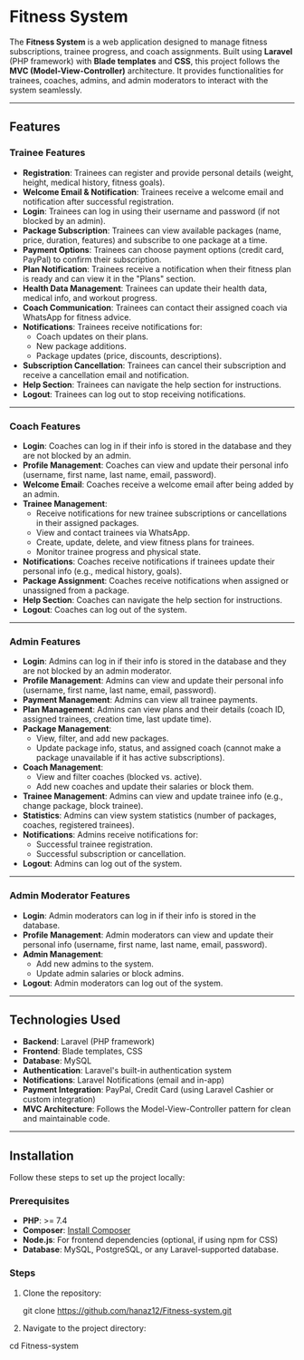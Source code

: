 # Fitness System 

The **Fitness System** is a web application designed to manage fitness subscriptions, trainee progress, and coach assignments. Built using **Laravel** (PHP framework) with **Blade templates** and **CSS**, this project follows the **MVC (Model-View-Controller)** architecture. It provides functionalities for trainees, coaches, admins, and admin moderators to interact with the system seamlessly.

---

## Features

### **Trainee Features**
- **Registration**: Trainees can register and provide personal details (weight, height, medical history, fitness goals).
- **Welcome Email & Notification**: Trainees receive a welcome email and notification after successful registration.
- **Login**: Trainees can log in using their username and password (if not blocked by an admin).
- **Package Subscription**: Trainees can view available packages (name, price, duration, features) and subscribe to one package at a time.
- **Payment Options**: Trainees can choose payment options (credit card, PayPal) to confirm their subscription.
- **Plan Notification**: Trainees receive a notification when their fitness plan is ready and can view it in the "Plans" section.
- **Health Data Management**: Trainees can update their health data, medical info, and workout progress.
- **Coach Communication**: Trainees can contact their assigned coach via WhatsApp for fitness advice.
- **Notifications**: Trainees receive notifications for:
  - Coach updates on their plans.
  - New package additions.
  - Package updates (price, discounts, descriptions).
- **Subscription Cancellation**: Trainees can cancel their subscription and receive a cancellation email and notification.
- **Help Section**: Trainees can navigate the help section for instructions.
- **Logout**: Trainees can log out to stop receiving notifications.

---

### **Coach Features**
- **Login**: Coaches can log in if their info is stored in the database and they are not blocked by an admin.
- **Profile Management**: Coaches can view and update their personal info (username, first name, last name, email, password).
- **Welcome Email**: Coaches receive a welcome email after being added by an admin.
- **Trainee Management**:
  - Receive notifications for new trainee subscriptions or cancellations in their assigned packages.
  - View and contact trainees via WhatsApp.
  - Create, update, delete, and view fitness plans for trainees.
  - Monitor trainee progress and physical state.
- **Notifications**: Coaches receive notifications if trainees update their personal info (e.g., medical history, goals).
- **Package Assignment**: Coaches receive notifications when assigned or unassigned from a package.
- **Help Section**: Coaches can navigate the help section for instructions.
- **Logout**: Coaches can log out of the system.

---

### **Admin Features**
- **Login**: Admins can log in if their info is stored in the database and they are not blocked by an admin moderator.
- **Profile Management**: Admins can view and update their personal info (username, first name, last name, email, password).
- **Payment Management**: Admins can view all trainee payments.
- **Plan Management**: Admins can view plans and their details (coach ID, assigned trainees, creation time, last update time).
- **Package Management**:
  - View, filter, and add new packages.
  - Update package info, status, and assigned coach (cannot make a package unavailable if it has active subscriptions).
- **Coach Management**:
  - View and filter coaches (blocked vs. active).
  - Add new coaches and update their salaries or block them.
- **Trainee Management**: Admins can view and update trainee info (e.g., change package, block trainee).
- **Statistics**: Admins can view system statistics (number of packages, coaches, registered trainees).
- **Notifications**: Admins receive notifications for:
  - Successful trainee registration.
  - Successful subscription or cancellation.
- **Logout**: Admins can log out of the system.

---

### **Admin Moderator Features**
- **Login**: Admin moderators can log in if their info is stored in the database.
- **Profile Management**: Admin moderators can view and update their personal info (username, first name, last name, email, password).
- **Admin Management**:
  - Add new admins to the system.
  - Update admin salaries or block admins.
- **Logout**: Admin moderators can log out of the system.

---

## Technologies Used

- **Backend**: Laravel (PHP framework)
- **Frontend**: Blade templates, CSS
- **Database**: MySQL
- **Authentication**: Laravel's built-in authentication system
- **Notifications**: Laravel Notifications (email and in-app)
- **Payment Integration**: PayPal, Credit Card (using Laravel Cashier or custom integration)
- **MVC Architecture**: Follows the Model-View-Controller pattern for clean and maintainable code.

---

## Installation

Follow these steps to set up the project locally:

### Prerequisites
- **PHP**: >= 7.4
- **Composer**: [Install Composer](https://getcomposer.org/)
- **Node.js**: For frontend dependencies (optional, if using npm for CSS)
- **Database**: MySQL, PostgreSQL, or any Laravel-supported database.

### Steps
1. Clone the repository:
   
   git clone https://github.com/hanaz12/Fitness-system.git
2. Navigate to the project directory:
   
  cd Fitness-system  
   
